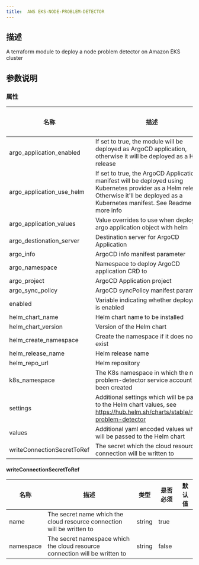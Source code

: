 ```yaml
---
title:  AWS EKS-NODE-PROBLEM-DETECTOR
---
```


## 描述

A terraform module to deploy a node problem detector on Amazon EKS cluster

## 参数说明


### 属性

 名称 | 描述 | 类型 | 是否必须 | 默认值 
 ------------ | ------------- | ------------- | ------------- | ------------- 
 argo_application_enabled | If set to true, the module will be deployed as ArgoCD application, otherwise it will be deployed as a Helm release | bool | false |  
 argo_application_use_helm | If set to true, the ArgoCD Application manifest will be deployed using Kubernetes provider as a Helm release. Otherwise it'll be deployed as a Kubernetes manifest. See Readme for more info | bool | false |  
 argo_application_values | Value overrides to use when deploying argo application object with helm |  | false |  
 argo_destionation_server | Destination server for ArgoCD Application | string | false |  
 argo_info | ArgoCD info manifest parameter |  | false |  
 argo_namespace | Namespace to deploy ArgoCD application CRD to | string | false |  
 argo_project | ArgoCD Application project | string | false |  
 argo_sync_policy | ArgoCD syncPolicy manifest parameter |  | false |  
 enabled | Variable indicating whether deployment is enabled | bool | false |  
 helm_chart_name | Helm chart name to be installed | string | false |  
 helm_chart_version | Version of the Helm chart | string | false |  
 helm_create_namespace | Create the namespace if it does not yet exist | bool | false |  
 helm_release_name | Helm release name | string | false |  
 helm_repo_url | Helm repository | string | false |  
 k8s_namespace | The K8s namespace in which the node-problem-detector service account has been created | string | false |  
 settings | Additional settings which will be passed to the Helm chart values, see https://hub.helm.sh/charts/stable/node-problem-detector | map(any) | false |  
 values | Additional yaml encoded values which will be passed to the Helm chart | string | false |  
 writeConnectionSecretToRef | The secret which the cloud resource connection will be written to | [writeConnectionSecretToRef](#writeConnectionSecretToRef) | false |  


#### writeConnectionSecretToRef

 名称 | 描述 | 类型 | 是否必须 | 默认值 
 ------------ | ------------- | ------------- | ------------- | ------------- 
 name | The secret name which the cloud resource connection will be written to | string | true |  
 namespace | The secret namespace which the cloud resource connection will be written to | string | false |  

